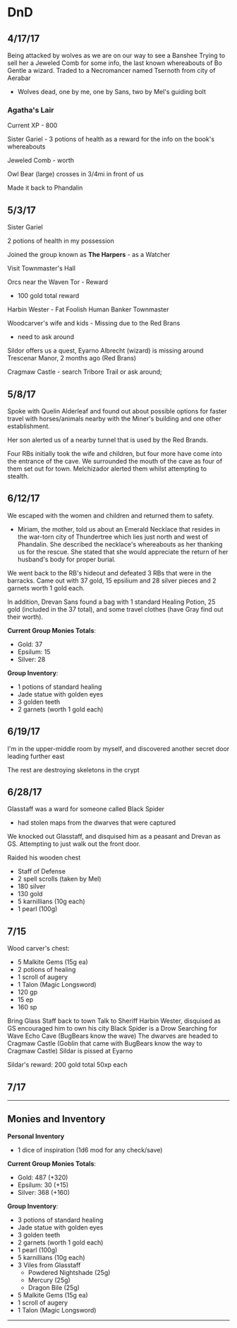 # DnD

## 4/17/17

Being attacked by wolves as we are on our way to see a Banshee
Trying to sell her a Jeweled Comb for some info, the last known whereabouts of Bo Gentle a wizard. Traded to a Necromancer named Tsernoth from city of Aerabar

- Wolves
dead, one by me, one by Sans, two by Mel's guiding bolt

### Agatha's Lair

Current XP - 800

Sister Gariel - 3 potions of health as a reward for the info on the book's whereabouts

Jeweled Comb - worth 

Owl Bear (large) crosses in 3/4mi in front of us

Made it back to Phandalin

## 5/3/17

Sister Gariel

2 potions of health in my possession

Joined the group known as **The Harpers** - as a Watcher

Visit Townmaster's Hall

Orcs near the Waven Tor - Reward

- 100 gold total reward

Harbin Wester - Fat Foolish Human Banker Townmaster

Woodcarver's wife and kids - Missing due to the Red Brans

- need to ask around

Sildor offers us a quest, Eyarno Albrecht (wizard) is missing around Trescenar Manor, 2 months ago (Red Brans)

Cragmaw Castle - search Tribore Trail or ask around; 

## 5/8/17

Spoke with Quelin Alderleaf and found out about possible options for faster travel with horses/animals nearby with the Miner's building and one other establishment.

Her son alerted us of a nearby tunnel that is used by the Red Brands.

Four RBs initially took the wife and children, but four more have come into the
entrance of the cave. We surrounded the mouth of the cave as four of them set out for town. Melchizador alerted them whilst attempting to stealth.

## 6/12/17

We escaped with the women and children and returned them to safety. 

- Miriam, the mother, told us about an Emerald Necklace that resides in the war-torn city of Thundertree which lies just north and west of Phandalin. She described the necklace's whereabouts as her thanking us for the rescue. She stated that she would appreciate the return of her husband's body for proper burial.

We went back to the RB's hideout and defeated 3 RBs that were in the barracks. Came out with 37 gold, 15 epsilium and 28 silver pieces and 2 garnets worth 1 gold each. 

In addition, Drevan Sans found a bag with 1 standard Healing Potion, 25 gold (included in the 37 total), and some travel clothes (have Gray find out their worth).

**Current Group Monies Totals**:

+ Gold: 37
+ Epsilum: 15
+ Silver: 28

**Group Inventory**:

+ 1 potions of standard healing
+ Jade statue with golden eyes
+ 3 golden teeth
+ 2 garnets (worth 1 gold each)

## 6/19/17

I'm in the upper-middle room by myself, and discovered another secret door leading further east

The rest are destroying skeletons in the crypt

## 6/28/17

Glasstaff was a ward for someone called Black Spider
- had stolen maps from the dwarves that were captured

We knocked out Glasstaff, and disquised him as a peasant and Drevan as GS. Attempting to just walk out the front door.

Raided his wooden chest

- Staff of Defense
- 2 spell scrolls (taken by Mel)
- 180 silver
- 130 gold
- 5 karnillians (10g each)
- 1 pearl (100g)

## 7/15

Wood carver's chest:

+ 5 Malkite Gems (15g ea)
+ 2 potions of healing
+ 1 scroll of augery
+ 1 Talon (Magic Longsword)
+ 120 gp
+ 15 ep
+ 160 sp

Bring Glass Staff back to town
Talk to Sheriff Harbin Wester, disquised as GS encouraged him to own his city
Black Spider is a Drow
    Searching for Wave Echo Cave (BugBears know the wave)
    The dwarves are headed to Cragmaw Castle (Goblin that came with BugBears know the way to Cragmaw Castle)
Sildar is pissed at Eyarno

Sildar's reward:
200 gold total
50xp each

## 7/17



--------------------------------------------------------------------------

## Monies and Inventory

**Personal Inventory**

+ 1 dice of inspiration (1d6 mod for any check/save)

**Current Group Monies Totals**:

+ Gold: 487 (+320)
+ Epsilum: 30 (+15)
+ Silver: 368 (+160)

**Group Inventory**:

+ 3 potions of standard healing
+ Jade statue with golden eyes
+ 3 golden teeth
+ 2 garnets (worth 1 gold each)
+ 1 pearl (100g)
+ 5 karnillians (10g each)
+ 3 Viles from Glasstaff
    + Powdered Nightshade (25g)
    + Mercury (25g)
    + Dragon Bile (25g)
+ 5 Malkite Gems (15g ea)
+ 1 scroll of augery
+ 1 Talon (Magic Longsword)

--------------------------------------------------------------------------

